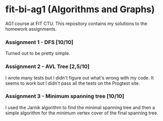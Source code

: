 # **fit-bi-ag1** (Algorithms and Graphs)
AG1 course at FIT CTU. This repository contains my solutions to the homework assignments.

### Assignment 1 - DFS [10/10]
Turned out to be pretty simple. 

### Assignment 2 - AVL Tree [2,5/10]
I wrote many tests but I didn't figure out what's wrong with my code. It seems to work but I didn't pass all the tests on the Progtest site.

### Assignment 3 - Minimum spanning tree [10/10]
I used the Jarnik algorithm to find the minimal spanning tree and then a simple algorithm for the minimum vertex cover of the final spanning tree.
